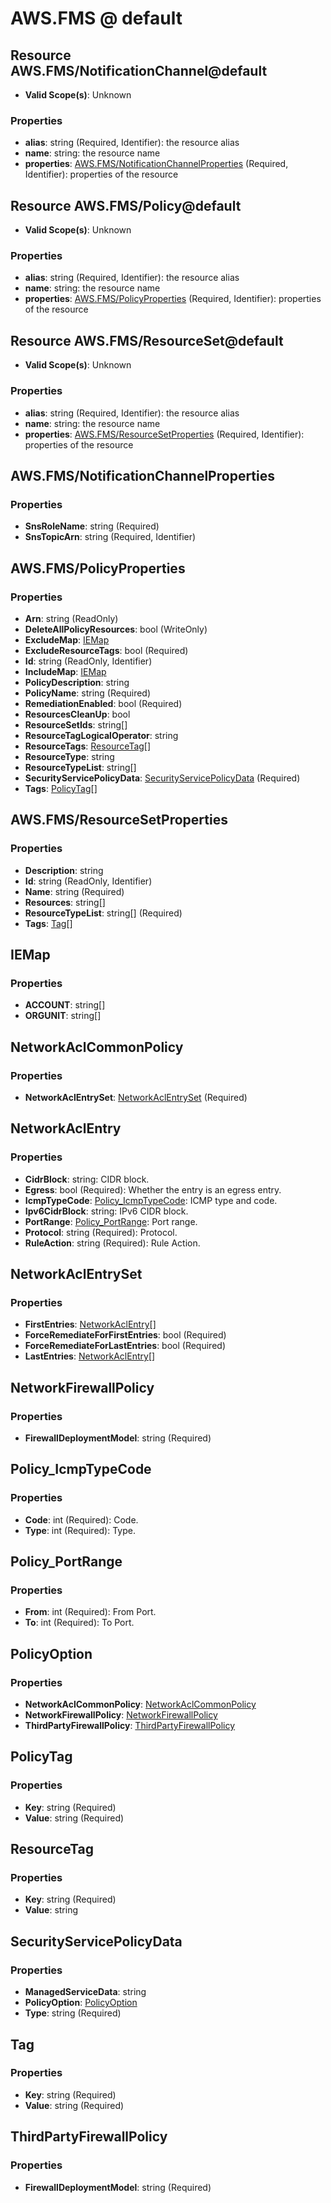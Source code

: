 # AWS.FMS @ default

## Resource AWS.FMS/NotificationChannel@default
* **Valid Scope(s)**: Unknown
### Properties
* **alias**: string (Required, Identifier): the resource alias
* **name**: string: the resource name
* **properties**: [AWS.FMS/NotificationChannelProperties](#awsfmsnotificationchannelproperties) (Required, Identifier): properties of the resource

## Resource AWS.FMS/Policy@default
* **Valid Scope(s)**: Unknown
### Properties
* **alias**: string (Required, Identifier): the resource alias
* **name**: string: the resource name
* **properties**: [AWS.FMS/PolicyProperties](#awsfmspolicyproperties) (Required, Identifier): properties of the resource

## Resource AWS.FMS/ResourceSet@default
* **Valid Scope(s)**: Unknown
### Properties
* **alias**: string (Required, Identifier): the resource alias
* **name**: string: the resource name
* **properties**: [AWS.FMS/ResourceSetProperties](#awsfmsresourcesetproperties) (Required, Identifier): properties of the resource

## AWS.FMS/NotificationChannelProperties
### Properties
* **SnsRoleName**: string (Required)
* **SnsTopicArn**: string (Required, Identifier)

## AWS.FMS/PolicyProperties
### Properties
* **Arn**: string (ReadOnly)
* **DeleteAllPolicyResources**: bool (WriteOnly)
* **ExcludeMap**: [IEMap](#iemap)
* **ExcludeResourceTags**: bool (Required)
* **Id**: string (ReadOnly, Identifier)
* **IncludeMap**: [IEMap](#iemap)
* **PolicyDescription**: string
* **PolicyName**: string (Required)
* **RemediationEnabled**: bool (Required)
* **ResourcesCleanUp**: bool
* **ResourceSetIds**: string[]
* **ResourceTagLogicalOperator**: string
* **ResourceTags**: [ResourceTag](#resourcetag)[]
* **ResourceType**: string
* **ResourceTypeList**: string[]
* **SecurityServicePolicyData**: [SecurityServicePolicyData](#securityservicepolicydata) (Required)
* **Tags**: [PolicyTag](#policytag)[]

## AWS.FMS/ResourceSetProperties
### Properties
* **Description**: string
* **Id**: string (ReadOnly, Identifier)
* **Name**: string (Required)
* **Resources**: string[]
* **ResourceTypeList**: string[] (Required)
* **Tags**: [Tag](#tag)[]

## IEMap
### Properties
* **ACCOUNT**: string[]
* **ORGUNIT**: string[]

## NetworkAclCommonPolicy
### Properties
* **NetworkAclEntrySet**: [NetworkAclEntrySet](#networkaclentryset) (Required)

## NetworkAclEntry
### Properties
* **CidrBlock**: string: CIDR block.
* **Egress**: bool (Required): Whether the entry is an egress entry.
* **IcmpTypeCode**: [Policy_IcmpTypeCode](#policyicmptypecode): ICMP type and code.
* **Ipv6CidrBlock**: string: IPv6 CIDR block.
* **PortRange**: [Policy_PortRange](#policyportrange): Port range.
* **Protocol**: string (Required): Protocol.
* **RuleAction**: string (Required): Rule Action.

## NetworkAclEntrySet
### Properties
* **FirstEntries**: [NetworkAclEntry](#networkaclentry)[]
* **ForceRemediateForFirstEntries**: bool (Required)
* **ForceRemediateForLastEntries**: bool (Required)
* **LastEntries**: [NetworkAclEntry](#networkaclentry)[]

## NetworkFirewallPolicy
### Properties
* **FirewallDeploymentModel**: string (Required)

## Policy_IcmpTypeCode
### Properties
* **Code**: int (Required): Code.
* **Type**: int (Required): Type.

## Policy_PortRange
### Properties
* **From**: int (Required): From Port.
* **To**: int (Required): To Port.

## PolicyOption
### Properties
* **NetworkAclCommonPolicy**: [NetworkAclCommonPolicy](#networkaclcommonpolicy)
* **NetworkFirewallPolicy**: [NetworkFirewallPolicy](#networkfirewallpolicy)
* **ThirdPartyFirewallPolicy**: [ThirdPartyFirewallPolicy](#thirdpartyfirewallpolicy)

## PolicyTag
### Properties
* **Key**: string (Required)
* **Value**: string (Required)

## ResourceTag
### Properties
* **Key**: string (Required)
* **Value**: string

## SecurityServicePolicyData
### Properties
* **ManagedServiceData**: string
* **PolicyOption**: [PolicyOption](#policyoption)
* **Type**: string (Required)

## Tag
### Properties
* **Key**: string (Required)
* **Value**: string (Required)

## ThirdPartyFirewallPolicy
### Properties
* **FirewallDeploymentModel**: string (Required)

